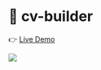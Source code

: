 # 🌱 cv-builder

👉 [Live Demo](https://thanh-luan-nguyen.github.io/cv-builder/)

<img src="https://github.com/thanh-luan-nguyen/thanh-luan-nguyen/blob/main/project_preview_gifs/theOdinProject/CV%20Builder.gif"/>
